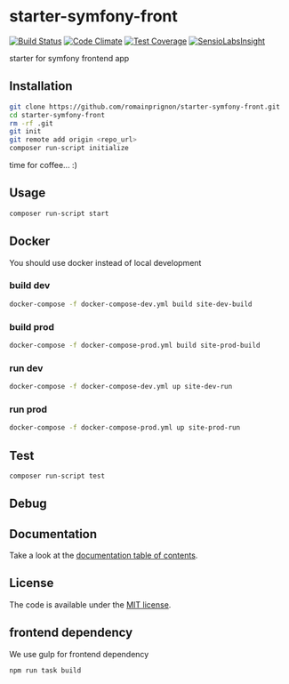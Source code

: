 # starter-symfony-front

[![Build Status](https://travis-ci.org/romainPrignon/starter-symfony-front.svg?branch=master)](https://travis-ci.org/romainPrignon/starter-symfony-front)  [![Code Climate](https://codeclimate.com/github/romainPrignon/starter-symfony-front/badges/gpa.svg)](https://codeclimate.com/github/romainPrignon/starter-symfony-front)  [![Test Coverage](https://codeclimate.com/github/romainPrignon/starter-symfony-front/badges/coverage.svg)](https://codeclimate.com/github/romainPrignon/starter-symfony-front/coverage)  [![SensioLabsInsight](https://insight.sensiolabs.com/projects/3d1b1d81-92ca-4043-ad74-f6cc5e2ee6c7/mini.png)](https://insight.sensiolabs.com/projects/3d1b1d81-92ca-4043-ad74-f6cc5e2ee6c7)

starter for symfony frontend app



## Installation

```sh
git clone https://github.com/romainprignon/starter-symfony-front.git
cd starter-symfony-front
rm -rf .git
git init
git remote add origin <repo_url>
composer run-script initialize
```
time for coffee... :)


## Usage

```sh
composer run-script start
```


## Docker

You should use docker instead of local development

### build dev
```sh
docker-compose -f docker-compose-dev.yml build site-dev-build
```

### build prod
```sh
docker-compose -f docker-compose-prod.yml build site-prod-build
```

### run dev
```sh
docker-compose -f docker-compose-dev.yml up site-dev-run
```

### run prod
```sh
docker-compose -f docker-compose-prod.yml up site-prod-run
```


## Test

```sh
composer run-script test
```


## Debug


## Documentation

Take a look at the [documentation table of contents](doc/TOC.md).


## License

The code is available under the [MIT license](LICENSE.md).


## frontend dependency

We use gulp for frontend dependency
```sh
npm run task build
```

